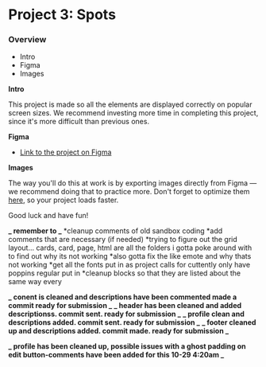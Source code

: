 # Project 3: Spots

### Overview

- Intro
- Figma
- Images

**Intro**

This project is made so all the elements are displayed correctly on popular screen sizes. We recommend investing more time in completing this project, since it's more difficult than previous ones.

**Figma**

- [Link to the project on Figma](https://www.figma.com/file/BBNm2bC3lj8QQMHlnqRsga/Sprint-3-Project-%E2%80%94-Spots?type=design&node-id=2%3A60&mode=design&t=afgNFybdorZO6cQo-1)

**Images**

The way you'll do this at work is by exporting images directly from Figma — we recommend doing that to practice more. Don't forget to optimize them [here](https://tinypng.com/), so your project loads faster.

Good luck and have fun!

**_ remember to _**
*cleanup comments of old sandbox coding
*add comments that are necessary (if needed)
*trying to figure out the grid layout... cards, card, page, html are all the folders i gotta poke around with to find out why its not working
*also gotta fix the like emote and why thats not working
*get all the fonts put in as project calls for cuttently only have poppins regular put in
*cleanup blocks so that they are listed about the same way every

**_ conent is cleaned and descriptions have been commented made a commit ready for submission _**
**_ header has been cleaned and added descriptionss. commit sent. ready for submission _**
**_ profile clean and descriptions added. commit sent. ready for submission _**
**_ footer cleaned up and descriptions added. commit made. ready for submission _**

**_ profile has been cleaned up, possible issues with a ghost padding on edit button-comments have been added for this 10-29 4:20am _**
